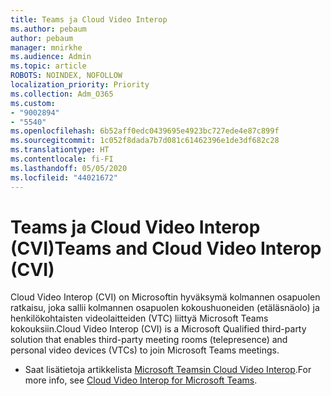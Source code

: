 ```yaml
---
title: Teams ja Cloud Video Interop
ms.author: pebaum
author: pebaum
manager: mnirkhe
ms.audience: Admin
ms.topic: article
ROBOTS: NOINDEX, NOFOLLOW
localization_priority: Priority
ms.collection: Adm_O365
ms.custom:
- "9002894"
- "5540"
ms.openlocfilehash: 6b52aff0edc0439695e4923bc727ede4e87c899f
ms.sourcegitcommit: 1c052f8dada7b7d081c61462396e1de3df682c28
ms.translationtype: HT
ms.contentlocale: fi-FI
ms.lasthandoff: 05/05/2020
ms.locfileid: "44021672"
---
```

# <a name="teams-and-cloud-video-interop-cvi"></a><span data-ttu-id="f4656-102">Teams ja Cloud Video Interop (CVI)</span><span class="sxs-lookup"><span data-stu-id="f4656-102">Teams and Cloud Video Interop (CVI)</span></span>

<span data-ttu-id="f4656-103">Cloud Video Interop (CVI) on Microsoftin hyväksymä kolmannen osapuolen ratkaisu, joka sallii kolmannen osapuolen kokoushuoneiden (etäläsnäolo) ja henkilökohtaisten videolaitteiden (VTC) liittyä Microsoft Teams kokouksiin.</span><span class="sxs-lookup"><span data-stu-id="f4656-103">Cloud Video Interop (CVI) is a Microsoft Qualified third-party solution that enables third-party meeting rooms (telepresence) and personal video devices (VTCs) to join Microsoft Teams meetings.</span></span>

- <span data-ttu-id="f4656-104">Saat lisätietoja artikkelista [Microsoft Teamsin Cloud Video Interop](https://docs.microsoft.com/microsoftteams/cloud-video-interop).</span><span class="sxs-lookup"><span data-stu-id="f4656-104">For more info, see [Cloud Video Interop for Microsoft Teams](https://docs.microsoft.com/microsoftteams/cloud-video-interop).</span></span>
